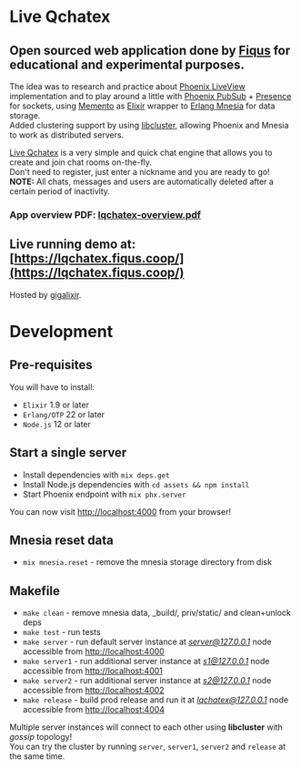 # Live Qchatex
## Open sourced web application done by [Fiqus](https://fiqus.coop) for educational and experimental purposes.

The idea was to research and practice about [Phoenix LiveView](https://github.com/phoenixframework/phoenix_live_view) implementation and to play around a little with [Phoenix PubSub](https://hexdocs.pm/phoenix_pubsub/) + [Presence](https://hexdocs.pm/phoenix/Phoenix.Presence.html) for sockets, using [Memento](https://github.com/sheharyarn/memento) as [Elixir](https://elixir-lang.org/) wrapper to [Erlang Mnesia](https://learnyousomeerlang.com/mnesia) for data storage.  
Added clustering support by using [libcluster](https://github.com/bitwalker/libcluster), allowing Phoenix and Mnesia to work as distributed servers.

[Live Qchatex](https://github.com/fiqus/lqchatex) is a very simple and quick chat engine that allows you to create and join chat rooms on-the-fly.  
Don't need to register, just enter a nickname and you are ready to go!  
**NOTE:** All chats, messages and users are automatically deleted after a certain period of inactivity.

### App overview PDF: [lqchatex-overview.pdf](https://lqchatex.fiqus.coop/lqchatex-overview.pdf) 

## Live running demo at: [https://lqchatex.fiqus.coop/](https://lqchatex.fiqus.coop/)  
Hosted by [gigalixir](https://gigalixir.com/).


# Development
## Pre-requisites
You will have to install:
  * `Elixir` 1.9 or later
  * `Erlang/OTP` 22 or later
  * `Node.js` 12 or later

## Start a single server

  * Install dependencies with `mix deps.get`
  * Install Node.js dependencies with `cd assets && npm install`
  * Start Phoenix endpoint with `mix phx.server`

You can now visit [http://localhost:4000](http://localhost:4000) from your browser!

## Mnesia reset data
  * `mix mnesia.reset` - remove the mnesia storage directory from disk

## Makefile
  * `make clean` - remove mnesia data, _build/, priv/static/ and clean+unlock deps
  * `make test` - run tests
  * `make server` - run default server instance at *server@127.0.0.1* node accessible from [http://localhost:4000](http://localhost:4000)
  * `make server1` - run additional server instance at *s1@127.0.0.1* node accessible from [http://localhost:4001](http://localhost:4001)
  * `make server2` - run additional server instance at *s2@127.0.0.1* node accessible from [http://localhost:4002](http://localhost:4002)
  * `make release` - build prod release and run it at *lqchatex@127.0.0.1* node accessible from [http://localhost:4004](http://localhost:4004)

Multiple server instances will connect to each other using **libcluster** with *gossip* topology!  
You can try the cluster by running `server`, `server1`, `server2` and `release` at the same time.